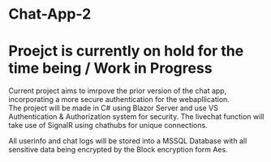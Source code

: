 # Chat-App-2

# Proejct is currently on hold for the time being / Work in Progress

Current project aims to imrpove the prior version of the chat app, incorporating a more secure authentication for the webapllication.   
The project will be made in C# using Blazor Server and use VS Authentication & Authorization system for security. 
The livechat function will take use of SignalR using chathubs for unique connections.

All userinfo and chat logs will be stored into a MSSQL Database with all sensitive data being encrypted by the Block encryption form Aes.
